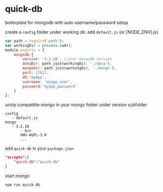 # quick-db
boilerplate for mongodb with auto username/password setup

create a `config` folder under working dir. add `default.js` (or [NODE_ENV].js)
```javascript
var path = require('path');
var workingDir = process.cwd();
module.exports = {
    mongodb:{
        version: '3.2.10', //your mongodb version
        dataDir: path.join(workingDir, './data'),
        mongoDir: path.join(workingDir, './mongo'),
        port: 27017,
        db:'myApp',
        username: 'myapp_user',
        password:'myapp_password'
    }
};
```

unzip compatible mongo in your mongo folder under version subfolder
```
config
   - default.js
mongo
   - 3.2.10
       - bin
       GNU-AGPL-3.0
       ...
```
add `quick-db` in your `package.json`
```json
"scripts":{
    "quick-db":"quick-db"
}
```


start mongo
```
npm run quick-db
```

